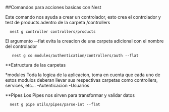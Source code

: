 ##Comandos para acciones basicas con Nest

Este comando nos ayuda a crear un controlador, esto crea el controlador y test de products adentro de la carpeta /controllers

```shell
  nest g controller controllers/products
```

El argumento --flat evita la creacion de una carpeta adicional con el nombre del controlador
 ```shell
    nest g co modules/authentication/controllers/auth --flat
 ```


**Estructura de las carpetas

*modules
Toda la logica de la aplicacion, toma en cuenta que cada uno de estos modulos deberan
llevar sus respectivas carpetas como controllers, services, etc...
  -Autenticacion
  -Usuarios

**Pipes
Los Pipes nos sirven para transformar y validar datos

```shell
  nest g pipe utils/pipes/parse-int --flat
```
